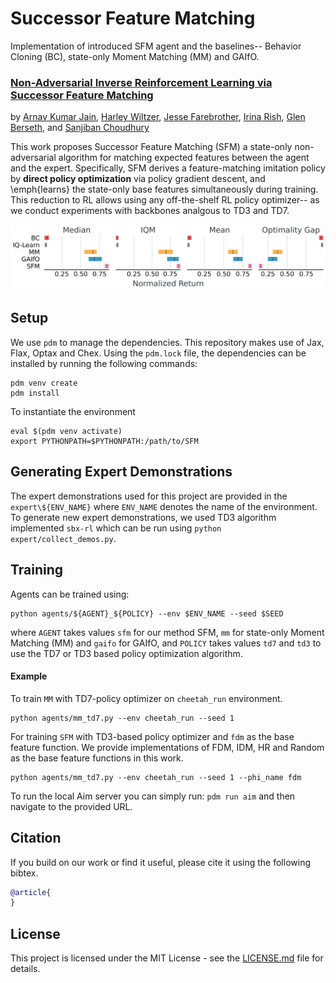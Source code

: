 # Successor Feature Matching

Implementation of introduced SFM agent and the baselines-- Behavior Cloning (BC), state-only Moment Matching (MM) and GAIfO.

### [Non-Adversarial Inverse Reinforcement Learning via Successor Feature Matching]() 

by [Arnav Kumar Jain](https://arnavkj1995.github.io/), [Harley Wiltzer](https://harwiltz.github.io/), [Jesse Farebrother](https://brosa.ca/), [Irina Rish](https://sites.google.com/view/irinarish/), [Glen Berseth](https://neo-x.github.io/), and [Sanjiban Choudhury](https://sanjibanc.github.io/)


This work proposes Successor Feature Matching (SFM) a state-only non-adversarial algorithm for matching expected features between the agent and the expert. Specifically, SFM derives a feature-matching imitation policy by __direct policy optimization__ via policy gradient descent, and \emph{learns} the state-only base features simultaneously during training. This reduction to RL allows using any off-the-shelf RL policy optimizer-- as we conduct experiments with backbones analgous to TD3 and TD7. 

![Alt text](figs/rliable_td7.png)

## Setup
We use ```pdm``` to manage the dependencies. This repository makes use of Jax, Flax, Optax and Chex. Using the ```pdm.lock``` file, the dependencies can be installed by running the following commands:

```
pdm venv create
pdm install  
````
To instantiate the environment
```
eval $(pdm venv activate)
export PYTHONPATH=$PYTHONPATH:/path/to/SFM
```

## Generating Expert Demonstrations
The expert demonstrations used for this project are provided in the ```expert\${ENV_NAME}``` where ```ENV_NAME``` denotes the name of the environment. 
To generate new expert demonstrations, we used TD3 algorithm implemented ```sbx-rl``` which can be run using ```python expert/collect_demos.py```.

## Training
Agents can be trained using:
```
python agents/${AGENT}_${POLICY} --env $ENV_NAME --seed $SEED 
```
where ```AGENT``` takes values ```sfm``` for our method SFM, ```mm``` for state-only Moment Matching (MM) and ```gaifo``` for GAIfO, and ```POLICY``` takes values ```td7``` and ```td3``` to use the TD7 or TD3 based policy optimization algorithm.

#### Example
To train ```MM``` with TD7-policy optimizer on ```cheetah_run``` environment.
```
python agents/mm_td7.py --env cheetah_run --seed 1
```

For training ```SFM``` with TD3-based policy optimizer and ```fdm``` as the base feature function. We provide implementations of FDM, IDM, HR and Random as the base feature functions in this work.   
```
python agents/mm_td7.py --env cheetah_run --seed 1 --phi_name fdm
```

To run the local Aim server you can simply run: `pdm run aim` and then navigate to the provided URL.

## Citation
If you build on our work or find it useful, please cite it using the following bibtex.

```bibtex
@article{
}
```

## License

This project is licensed under the MIT License - see the [LICENSE.md](LICENSE.md) file for details.